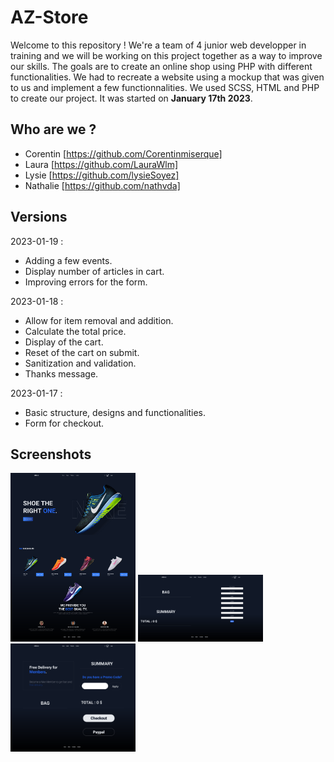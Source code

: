 # AZ-Store

Welcome to this repository ! We're a team of 4 junior web developper in training and we will be working on this project together as a way to improve our skills. The goals are to create an online shop using PHP with different functionalities. We had to recreate a website using a mockup that was given to us and implement a few functionnalities. We used SCSS, HTML and PHP to create our project. It was started on **January 17th 2023**.

## Who are we ? 

- Corentin [https://github.com/Corentinmiserque]
- Laura [https://github.com/LauraWlm]
- Lysie [https://github.com/lysieSoyez]
- Nathalie [https://github.com/nathvda]

## Versions 

2023-01-19 : 
- Adding a few events.
- Display number of articles in cart.
- Improving errors for the form.

2023-01-18 : 
- Allow for item removal and addition.
- Calculate the total price.
- Display of the cart.
- Reset of the cart on submit.
- Sanitization and validation.
- Thanks message.


2023-01-17 : 
- Basic structure, designs and functionalities. 
- Form for checkout.

## Screenshots

<img src="assets/READMEimg/AZ%20Store.png" alt="AZ-Store" width="200"/>
<img src="assets/READMEimg/AZ%20STORE-Checkout%20Page.png" alt="Checkout page" width="200"/>
<img src="assets/READMEimg/AZ%20STORE-Shopping%20Cart.png" alt="Shopping Card" width="200"/>